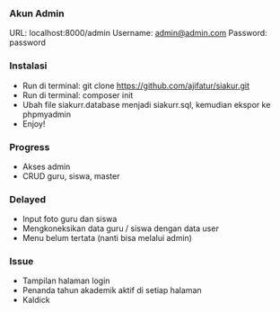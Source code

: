 ### Akun Admin
URL: localhost:8000/admin
Username: admin@admin.com
Password: password


### Instalasi
- Run di terminal: git clone https://github.com/ajifatur/siakur.git
- Run di terminal: composer init
- Ubah file siakurr.database menjadi siakurr.sql, kemudian ekspor ke phpmyadmin
- Enjoy!


### Progress
- Akses admin
- CRUD guru, siswa, master


### Delayed
- Input foto guru dan siswa
- Mengkoneksikan data guru / siswa dengan data user
- Menu belum tertata (nanti bisa melalui admin)


### Issue
- Tampilan halaman login
- Penanda tahun akademik aktif di setiap halaman
- Kaldick
